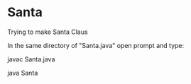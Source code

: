 # Santa
Trying to make Santa Claus 

In the same directory of "Santa.java" open prompt and type:

javac Santa.java

java Santa
